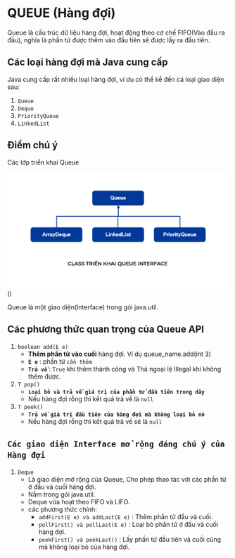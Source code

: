 # QUEUE (Hàng đợi)
Queue là cấu trúc dữ liệu hàng đợi, hoạt động theo cơ chế FIFO(Vào đầu ra đầu), nghĩa là phần tử được thêm vào đầu tiên sẽ được lấy ra đầu tiên.
## Các loại hàng đợi mà Java cung cấp
Java cung cấp rất nhiều loại hàng đợi, ví dụ có thể kể đến cá loại giao diện sau:
1. `Queue`
2. `Deque`
3. `PriorityQueue`
4. `LinkedList`
## Điểm chú ý
Các lớp triển khai Queue

![Ảnh](./Images/classtrienkhaiinterface.jpg) () 

Queue là một giao diện(Interface) trong gói java.util.
## Các phương thức quan trọng của Queue API
1. `boolean add(E e)`
    +   **Thêm phần tử vào cuối** hàng đợi. Ví dụ queue_name.add(int 3)
    +   **`E e`** : phần tử `cần thêm`
    +   **`Trả về`** : `True` khi thêm thành công và Thả ngoại lệ Illegal khi không thêm được.
3. `T pop()`
    +   **`Loại bỏ và trả về giá trị của phần tử đầu tiên trong dãy`**
    +   Nếu hàng đợi rỗng thì kết quả trả về là `null`
4. `T peek()`
    +   **`Trả về giá trị đầu tiên của hàng đợi mà không loại bỏ nó`**
      +   Nếu hàng đợi rỗng thì kết quả trả về sẽ là `null`
## `Các giao diện Interface mở rộng đáng chú ý của Hàng đợi`
1. `Deque`
   + Là giao diện mở rộng của Queue, Cho phép thao tác với các phần tử ở đầu và cuối hàng đợi.
   + Nằm trong gói java.util.
   + Deque vừa hoạt theo FIFO và LIFO.
   + các phương thức chính:
      - `addFirst(E e) và addLast(E e)` : Thêm phần tử đầu và cuối.
      - `pollFirst() và pollLast(E e)` : Loại bỏ phần tử ở đầu và cuối hàng đợi.
      - `peekFirst() và peekLast()` : Lấy phần tử đầu tiên và cuối cùng mà không loại bỏ của hàng đợi.